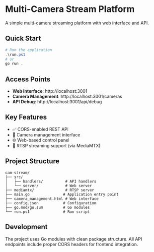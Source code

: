 # Multi-Camera Stream Platform

A simple multi-camera streaming platform with web interface and API.

## Quick Start

```powershell
# Run the application
.\run.ps1
# or
go run .
```

## Access Points

- **Web Interface**: http://localhost:3001
- **Camera Management**: http://localhost:3001/cameras  
- **API Debug**: http://localhost:3001/api/debug

## Key Features

- ✅ CORS-enabled REST API
- 🎥 Camera management interface  
- 🌐 Web-based control panel
- 📡 RTSP streaming support (via MediaMTX)

## Project Structure

```
cam-stream/
├── src/
│   ├── handlers/          # API handlers
│   └── server/            # Web server
├── mediamtx/              # RTSP server
├── main.go               # Application entry point
├── camera_management.html # Web interface
├── config.json           # Configuration
├── go.mod/go.sum         # Go modules
└── run.ps1               # Run script
```

## Development

The project uses Go modules with clean package structure. All API endpoints include proper CORS headers for frontend integration.

